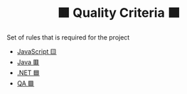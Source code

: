 <h1 align="center">
  🟧 Quality Criteria ⬛️
</h1>

Set of rules that is required for the project

- [JavaScript 🟨](./javascript.md)
- [Java 🟥](./java.md)
- [.NET 🟦](./dotnet.md)
- [QA 🟩](./qa.md)